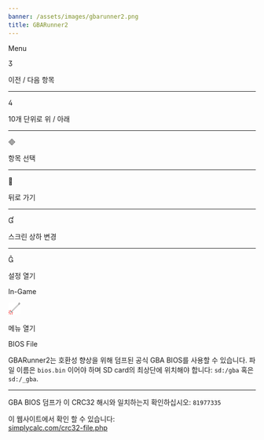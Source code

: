 ```yaml
---
banner: /assets/images/gbarunner2.png
title: GBARunner2
---
```


<div id="menu" class="section-title">Menu</div>
<div class="section-body">
    <div class="button-action-group">
        <p class="button-action button">&#xE07D;</p>
        <p class="button-action-text">이전 / 다음 항목</p>
    </div>
    <hr>
    <div class="button-action-group">
        <p class="button-action button">&#xE07E;</p>
        <p class="button-action-text">10개 단위로 위 / 아래</p>
    </div>
    <hr>
    <div class="button-action-group">
        <p class="button-action button">&#xE000;</p>
        <p class="button-action-text">항목 선택</p>
    </div>
    <hr>
    <div class="button-action-group">
        <p class="button-action button">&#xE001;</p>
        <p class="button-action-text">뒤로 가기</p>
    </div>
    <hr>
    <div class="button-action-group">
        <p class="button-action button">&#xE004;</p>
        <p class="button-action-text">스크린 상하 변경</p>
    </div>
    <hr>
    <div class="button-action-group">
        <p class="button-action button">&#xE005;</p>
        <p class="button-action-text">설정 열기</p>
    </div>
</div>
<div id="in-game" class="section-title">In-Game</div>
<div class="section-body">
    <div class="button-action-group">
        <p class="button-action"><img src="/assets/images/tap.png" alt="터치 스크린을 누르세요"></p>
        <p class="button-action-text">메뉴 열기</p>
    </div>
</div>
<div id="bios-file" class="section-title">BIOS File</div>
<div class="section-body">
    <p>
        GBARunner2는 호환성 향상을 위해 덤프된 공식 GBA BIOS를 사용할 수 있습니다. 파일 이름은 <code>bios.bin</code> 이어야 하며 SD card의 최상단에 위치해야 합니다: <code>sd:/gba</code> 혹은 <code>sd:/_gba</code>.
    </p>
    <hr>
    <p>
        GBA BIOS 덤프가 이 CRC32 해시와 일치하는지 확인하십시오: <code>81977335</code>
    </p>
    <p>
        이 웹사이트에서 확인 할 수 있습니다:<br><a href="https://simplycalc.com/crc32-file.php">simplycalc.com/crc32-file.php</a>
    </p>
</div>
